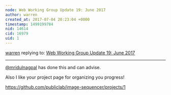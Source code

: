 ```yaml
---
node: Web Working Group Update 19: June 2017
author: warren
created_at: 2017-07-04 20:23:04 +0000
timestamp: 1499199784
nid: 14614
cid: 16979
uid: 1
---
```




[warren](../profile/warren) replying to: [Web Working Group Update 19: June 2017](../notes/warren/07-03-2017/web-working-group-update-19-june-2017)

----
[@mridulnagpal](/profile/mridulnagpal) has done this and can advise. 

Also I like your project page for organizing you progress!

https://github.com/publiclab/image-sequencer/projects/1